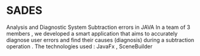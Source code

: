 # SADES
Analysis and Diagnostic System Subtraction errors in JAVA
In a team of 3 members , we developed a smart application that aims to accurately diagnose user errors and find their causes (diagnosis) during a subtraction operation .
The technologies used : JavaFx , SceneBuilder
